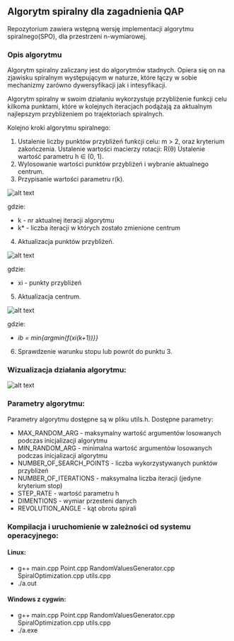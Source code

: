 ## Algorytm spiralny dla zagadnienia QAP

Repozytorium zawiera wstępną wersję implementacji algorytmu spiralnego(SPO), dla przestrzeni n-wymiarowej.

### Opis algorytmu

Algorytm spiralny zaliczany jest do algorytmów stadnych. Opiera się on na zjawisku spiralnym występującym w naturze, które łączy w sobie mechanizmy zarówno dywersyfikacji jak i intesyfikacji.

Algorytm spiralny w swoim działaniu wykorzystuje przybliżenie funkcji celu kilkoma punktami, które w kolejnych iteracjach podążają za aktualnym najlepszym przybliżeniem po trajektoriach spiralnych.

Kolejno kroki algorytmu spiralnego:
1. Ustalenie liczby punktów przybliżeń funkcji celu: m > 2, oraz kryterium zakończenia.
   Ustalenie wartości macierzy rotacji: R(θ)
   Ustalenie wartość parametru h ∈ (0, 1).
2. Wylosowanie wartości punktów przybliżeń i wybranie aktualnego centrum.
3. Przypisanie wartości parametru r(k).

![alt text](https://image.ibb.co/kpavgS/1.png "r(k)")

gdzie:
* k - nr aktualnej iteracji algorytmu
* k* - liczba iteracji w których zostało zmienione centrum
4. Aktualizacja punktów przybliżeń.

![alt text](https://image.ibb.co/csNGMS/2.png "nowe przyblizenia")

gdzie:
* xi - punkty przybliżeń

5. Aktualizacja centrum.

![alt text](https://image.ibb.co/idqaFn/3.png "nowe centrum")

gdzie:
* *ib = min{argmin{f(xi(k+1))}}*

6. Sprawdzenie warunku stopu lub powrót do punktu 3.

### Wizualizacja działania algorytmu:

![alt text](https://image.ibb.co/gq7Bo7/4.png "nowe centrum")

### Parametry algorytmu:

Parametry algorytmu dostępne są w pliku utils.h.
Dostępne parametry:
* MAX_RANDOM_ARG - maksymalny wartość argumentów losowanych podczas inicjalizacji algorytmu
* MIN_RANDOM_ARG - minimalna wartość argumentów losowanych podczas inicjalizacji algorytmu
* NUMBER_OF_SEARCH_POINTS - liczba wykorzystywanych punktów przybliżeń
* NUMBER_OF_ITERATIONS - maksymalna liczba iteracji (jedyne kryterium stop)
* STEP_RATE - wartość parametru h
* DIMENTIONS - wymiar przesteni danych
* REVOLUTION_ANGLE - kąt obrotu spirali

### Kompilacja i uruchomienie w zależności od systemu operacyjnego:

#### Linux:
* g++ main.cpp Point.cpp RandomValuesGenerator.cpp SpiralOptimization.cpp utils.cpp
* ./a.out

#### Windows z cygwin:
* g++ main.cpp Point.cpp RandomValuesGenerator.cpp SpiralOptimization.cpp utils.cpp
* ./a.exe


